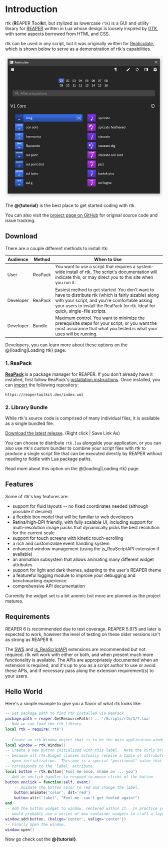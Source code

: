 # Introduction

rtk (**R**EAPER **T**ool**k**it, but stylized as lowercase `rtk`) is a GUI and utility
library for [REAPER](https://www.reaper.fm/) written in Lua whose design is loosely
inspired by [GTK](https://www.gtk.org/), with some aspects borrowed from HTML and CSS.

rtk can be used in any script, but it was originally written for
[Reaticulate](https://reaticulate.com), which is shown below to serve as a demonstration
of rtk's capabilities.


![](img/rtk-demo.gif)


The **@{tutorial}** is the best place to get started coding with rtk.

You can also visit the [project page on GitHub](https://github.com/jtackaberry/rtk) for
original source code and issue tracking.

## Download

There are a couple different methods to install rtk:

| Audience | Method | When to Use |
|-|-|-|
| User | ReaPack | You want to use a script that requires a system-wide install of rtk. The script's documentation will indicate this, or may direct you to this site when you run it. |
| Developer | ReaPack | Easiest method to get started. You don't want to have to distribute rtk (which is fairly sizable) along with your script, and you're comfortable asking your users to install the ReaPack for rtk. Ideal for quick, single-file scripts. |
| Developer | Bundle | Maximum control. You want to minimize the prerequisite steps for your script, or you want the most assurance that what you tested is what your uses will be running. |

Developers, you can learn more about these options on the @{loading|Loading rtk} page.


### 1. ReaPack

**[ReaPack](https://reapack.com/)** is a package manager for REAPER. If you don't already
have it installed, first follow ReaPack's [installation
instructions](https://reapack.com/user-guide#installation). Once installed, you can
[import](https://reapack.com/user-guide#import-repositories) the following repository:

```url
https://reapertoolkit.dev/index.xml
```

### 2. Library Bundle

While rtk's source code is comprised of many individual files, it is available as a single
bundled file.

[Download the latest release](https://reapertoolkit.dev/rtk.lua).  (Right click | Save Link As)

You can choose to distribute `rtk.lua` alongside your application, or you can also
use rtk's custom bundler to combine your script files with rtk to produce a single
script file that can be executed directly by REAPER without needing to fiddle with Lua
package paths.

Read more about this option on the @{loading|Loading rtk} page.

## Features

Some of rtk's key features are:

* support for fluid layouts -- no fixed coordinates needed (although possible if desired)
* a flexible box model that will be familiar to web developers
* Retina/high-DPI friendly, with fully scalable UI, including support for multi-resolution
  image packs that dynamically picks the best resolution for the current scale
* support for touch screens with kinetic touch-scrolling
* a rich and customizable event handling system
* enhanced window management (using the js_ReaScriptAPI extension if available)
* an animation subsystem that allows animating many different widget attributes
* support for light and dark themes, adapting to the user's REAPER theme
* a featureful logging module to improve your debugging and benchmarking experience
* comprehensive API documentation

Currently the widget set is a bit anemic but more are planned as the project matures.


## Requirements

REAPER 6 is recommended due to test coverage.  REAPER 5.975 and later is expected to work,
however the level of testing on these older versions isn't as strong as REAPER 6.

The [SWS](https://www.sws-extension.org/) and
[js_ReaScriptAPI](https://forum.cockos.com/showthread.php?t=212174) extensions are
recommended but not required.  rtk will work with either or both, and when present much
more functionality is available.  The APIs are appropriately documented when an extension
is required, and it's up to you as a script author to use or avoid these APIs, and if
necessary pass along the extension requirement(s) to your users.


## Hello World

Here's a simple example to give you a flavor of what rtk looks like:

```lua
-- Set package path to find rtk installed via ReaPack
package.path = reaper.GetResourcePath() .. '/Scripts/rtk/1/?.lua'
-- Now we can load the rtk library.
local rtk = require('rtk')

-- Create an rtk.Window object that is to be the main application window
local window = rtk.Window()
-- Create a new button initialized with this label.  Note the curly braces,
-- because all rtk.Widget classes actually receive a table of attributes
-- upon initialization.  This one is a special "positional" value that
-- corresponds to the 'label' attribute.
local button = rtk.Button{'Fool me once, shame on ... you'}
-- Add an onclick handler to respond to mouse clicks of the button
button.onclick = function(self, event)
    -- Animate the button color to red and change the label.
    button:animate{'color', dst='red'}
    button:attr('label', "Fool me--can't get fooled again!")
end
-- Add the button widget to window, centered within it.  In practice you
-- would probably use a series of box container widgets to craft a layout.
window:add(button, {halign='center', valign='center'})
-- Finally open the window.
window:open()
```

Now go check out the **@{tutorial}**.
